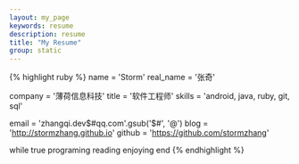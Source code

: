 ```yaml
---
layout: my_page
keywords: resume
description: resume
title: "My Resume"
group: static
---
```


{% highlight ruby %}
name = 'Storm'
real_name = '张奇'

company = '薄荷信息科技'
title = '软件工程师'
skills = 'android, java, ruby, git, sql'

email = 'zhangqi.dev$#qq.com'.gsub('$#', '@')
blog = 'http://stormzhang.github.io'
github = 'https://github.com/stormzhang'

while true
  programing
  reading
  enjoying
end
{% endhighlight %}